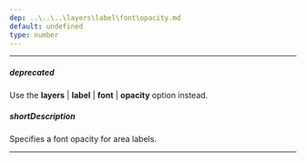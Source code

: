 ```yaml
---
dep: ..\..\..\layers\label\font\opacity.md
default: undefined
type: number
---
```

---
##### deprecated
Use the **layers** | **label** | **font** | **opacity** option instead.

##### shortDescription
Specifies a font opacity for area labels.

---
